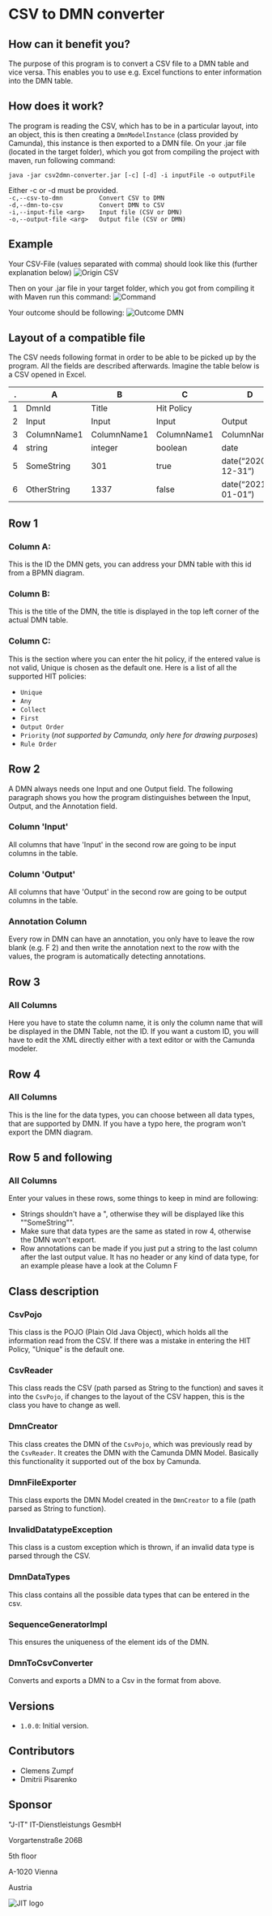 # CSV to DMN converter
## How can it benefit you?
The purpose of this program is to convert a CSV file to a DMN table and vice versa. This enables you to use e.g. Excel functions to enter information into the DMN table.

## How does it work?
The program is reading the CSV, which has to be in a particular layout, into an object, this is then creating a `DmnModelInstance` (class provided by Camunda), this instance is then exported to a DMN file.
On your .jar file (located in the target folder), which you got from compiling the project with maven, run following command:

`java -jar csv2dmn-converter.jar [-c] [-d] -i inputFile -o outputFile`

Either -c or -d must be provided.\
`-c,--csv-to-dmn          Convert CSV to DMN`\
`-d,--dmn-to-csv          Convert DMN to CSV`\
`-i,--input-file <arg>    Input file (CSV or DMN)`\
`-o,--output-file <arg>   Output file (CSV or DMN)`

## Example
Your CSV-File (values separated with comma) should look like this (further explanation below)
![Origin CSV][origin-csv]

Then on your .jar file in your target folder, which you got from compiling it with Maven run this command:
![Command][command]

Your outcome should be following:
![Outcome DMN][outcome-dmn]


## Layout of a compatible file

The CSV needs following format in order to be able to be picked up by the program. All the fields are described afterwards.
Imagine the table below is a CSV opened in Excel.

. | A | B | C | D | E | F | G
--- | --- | --- | --- | --- |--- |--- |---
1 | DmnId | Title | Hit Policy |  |  |  |  
2 | Input | Input | Input | Output | Output | |   
3 | ColumnName1 | ColumnName1 | ColumnName1 | ColumnName1 | ColumnName1 |  | 
4 | string | integer | boolean | date | double |  |  
5 | SomeString | 301 | true | date(“2020-12-31”) | 12.01 | CommentsHere |  
6 | OtherString | 1337 | false | date(“2021-01-01”) | 123.45 | CommentsHere |

## Row 1
### Column A:
This is the ID the DMN gets, you can address your DMN table with this id from a BPMN diagram.

### Column B:
This is the title of the DMN, the title is displayed in the top left corner of the actual DMN table.

### Column C:
This is the section where you can enter the hit policy, if the entered value is not valid, Unique is chosen as the default one.
Here is a list of all the supported HIT policies:
* `Unique`
* `Any`
* `Collect`
* `First`
* `Output Order`
* `Priority` (*not supported by Camunda, only here for drawing purposes*)
* `Rule Order`

## Row 2
A DMN always needs one Input and one Output field. The following paragraph shows you how the program distinguishes between the Input, Output, and the Annotation field.
### Column 'Input'
All columns that have 'Input' in the second row are going to be input columns in the table.

### Column 'Output'
All columns that have 'Output' in the second row are going to be output columns in the table.

### Annotation Column
Every row in DMN can have an annotation, you only have to leave the row blank (e.g. F 2) and then write the annotation next to the row with the values, the program is automatically detecting annotations.

## Row 3
### All Columns
Here you have to state the column name, it is only the column name that will be displayed in the DMN Table, not the ID.
If you want a custom ID, you will have to edit the XML directly either with a text editor or with the Camunda modeler.

## Row 4
### All Columns
This is the line for the data types, you can choose between all data types, that are supported by DMN. 
If you have a typo here, the program won't export the DMN diagram.

## Row 5 and following
### All Columns
Enter your values in these rows, some things to keep in mind are following:
* Strings shouldn't have a ", otherwise they will be displayed like this ""SomeString"".
* Make sure that data types are the same as stated in row 4, otherwise the DMN won't export.
* Row annotations can be made if you just put a string to the last column after the last output value. It has no header or any kind of data type, for an example please have a look at the Column F

## Class description
### CsvPojo
This class is the POJO (Plain Old Java Object), which holds all the information read from the CSV.
If there was a mistake in entering the HIT Policy, "Unique" is the default one.

### CsvReader
This class reads the CSV (path parsed as String to the function) and saves it into the `CsvPojo`, if changes to the layout of the CSV happen, this is the class you have to change as well.

### DmnCreator
This class creates the DMN of the `CsvPojo`, which was previously read by the `CsvReader`. It creates the DMN with the Camunda DMN Model. Basically this functionality it supported out of the box by Camunda.

### DmnFileExporter
This class exports the DMN Model created in the `DmnCreator` to a file (path parsed as String to function).

### InvalidDatatypeException
This class is a custom exception which is thrown, if an invalid data type is parsed through the CSV.

### DmnDataTypes
This class contains all the possible data types that can be entered in the csv.

### SequenceGeneratorImpl
This ensures the uniqueness of the element ids of the DMN.

### DmnToCsvConverter
Converts and exports a DMN to a Csv in the format from above.

## Versions
* `1.0.0`: Initial version.

## Contributors
* Clemens Zumpf
* Dmitrii Pisarenko

## Sponsor
"J-IT" IT-Dienstleistungs GesmbH

Vorgartenstraße 206B

5th floor

A-1020 Vienna

Austria

![JIT logo][logo]

[logo]: docs/jit_logo.png "JIT Logo"
[origin-csv]: docs/OriginCSV.PNG "Origin CSV"
[command]: docs/Command.PNG "Origin CSV"
[outcome-dmn]: docs/OutcomeDMN.PNG "Origin CSV"
